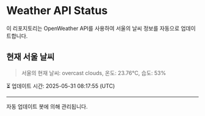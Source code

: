
# Weather API Status

이 리포지토리는 OpenWeather API를 사용하여 서울의 날씨 정보를 자동으로 업데이트합니다.

## 현재 서울 날씨
> 서울의 현재 날씨: overcast clouds, 온도: 23.76°C, 습도: 53%

⏳ 업데이트 시간: 2025-05-31 08:17:55 (UTC)

---
자동 업데이트 봇에 의해 관리됩니다.
